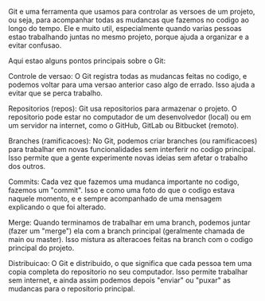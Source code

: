 Git e uma ferramenta que usamos para controlar as versoes de um projeto, ou seja, para acompanhar todas as mudancas que fazemos no codigo ao longo do tempo. Ele e muito util, especialmente quando varias pessoas estao trabalhando juntas no mesmo projeto, porque ajuda a organizar e a evitar confusao.

Aqui estao alguns pontos principais sobre o Git:

Controle de versao: O Git registra todas as mudancas feitas no codigo, e podemos voltar para uma versao anterior caso algo de errado. Isso ajuda a evitar que se perca trabalho.

Repositorios (repos): Git usa repositorios para armazenar o projeto. O repositorio pode estar no computador de um desenvolvedor (local) ou em um servidor na internet, como o GitHub, GitLab ou Bitbucket (remoto).

Branches (ramificacoes): No Git, podemos criar branches (ou ramificacoes) para trabalhar em novas funcionalidades sem interferir no codigo principal. Isso permite que a gente experimente novas ideias sem afetar o trabalho dos outros.

Commits: Cada vez que fazemos uma mudanca importante no codigo, fazemos um "commit". Isso e como uma foto do que o codigo estava naquele momento, e e sempre acompanhado de uma mensagem explicando o que foi alterado.

Merge: Quando terminamos de trabalhar em uma branch, podemos juntar (fazer um "merge") ela com a branch principal (geralmente chamada de main ou master). Isso mistura as alteracoes feitas na branch com o codigo principal do projeto.

Distribuicao: O Git e distribuido, o que significa que cada pessoa tem uma copia completa do repositorio no seu computador. Isso permite trabalhar sem internet, e ainda assim podemos depois "enviar" ou "puxar" as mudancas para o repositorio principal.